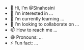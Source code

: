 - 👋 Hi, I’m @Sinahosini
- 👀 I’m interested in ...
- 🌱 I’m currently learning ...
- 💞️ I’m looking to collaborate on ...
- 📫 How to reach me ...
- 😄 Pronouns: ...
- ⚡ Fun fact: ...

<!---
Sinahosini/Sinahosini is a ✨ special ✨ repository because its `README.md` (this file) appears on your GitHub profile.
You can click the Preview link to take a look at your changes.
--->
